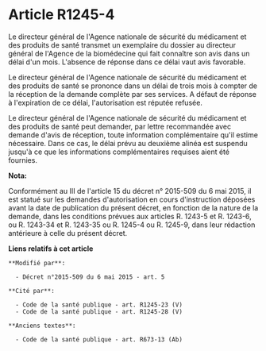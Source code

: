 # Article R1245-4

Le directeur général de l'Agence nationale de sécurité du médicament et des produits de santé transmet un exemplaire du
dossier au directeur général de l'Agence de la biomédecine qui fait connaître son avis dans un délai d'un mois. L'absence de
réponse dans ce délai vaut avis favorable. 

Le directeur général de l'Agence nationale de sécurité du médicament et des produits de santé se prononce dans un délai de
trois mois à compter de la réception de la demande complète par ses services. A défaut de réponse à l'expiration de ce délai,
l'autorisation est réputée refusée. 

Le directeur général de l'Agence nationale de sécurité du médicament et des produits de santé peut demander, par lettre
recommandée avec demande d'avis de réception, toute information complémentaire qu'il estime nécessaire. Dans ce cas, le délai
prévu au deuxième alinéa est suspendu jusqu'à ce que les informations complémentaires requises aient été fournies.

**Nota:**

Conformément au III de l'article 15 du décret n° 2015-509 du 6 mai 2015, il est statué sur les demandes d'autorisation en
cours d'instruction déposées avant la date de publication du présent décret, en fonction de la nature de la demande, dans les
conditions prévues aux articles R. 1243-5 et R. 1243-6, ou R. 1243-34 et R. 1243-35 ou R. 1245-4 ou R. 1245-9, dans leur
rédaction antérieure à celle du présent décret.

**Liens relatifs à cet article**

	**Modifié par**:

	  - Décret n°2015-509 du 6 mai 2015 - art. 5

	**Cité par**:

	  - Code de la santé publique - art. R1245-23 (V)
	  - Code de la santé publique - art. R1245-28 (V)

	**Anciens textes**:

	  - Code de la santé publique - art. R673-13 (Ab)
